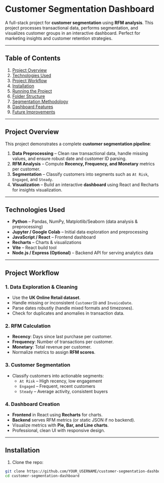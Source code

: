 # Customer Segmentation Dashboard

A full-stack project for **customer segmentation** using **RFM analysis**. This project processes transactional data, performs segmentation, and visualizes customer groups in an interactive dashboard. Perfect for marketing insights and customer retention strategies.

---

## Table of Contents

1. [Project Overview](#project-overview)  
2. [Technologies Used](#technologies-used)  
3. [Project Workflow](#project-workflow)  
4. [Installation](#installation)  
5. [Running the Project](#running-the-project)  
6. [Folder Structure](#folder-structure)  
7. [Segmentation Methodology](#segmentation-methodology)  
8. [Dashboard Features](#dashboard-features)  
9. [Future Improvements](#future-improvements)  

---

## Project Overview

This project demonstrates a complete **customer segmentation pipeline**:

1. **Data Preprocessing** – Clean raw transactional data, handle missing values, and ensure robust date and customer ID parsing.  
2. **RFM Analysis** – Compute **Recency, Frequency, and Monetary** metrics per customer.  
3. **Segmentation** – Classify customers into segments such as `At Risk`, `Engaged`, and `Steady`.  
4. **Visualization** – Build an interactive **dashboard** using React and Recharts for insights visualization.  

---

## Technologies Used

- **Python** – Pandas, NumPy, Matplotlib/Seaborn (data analysis & preprocessing)  
- **Jupyter / Google Colab** – Initial data exploration and preprocessing  
- **JavaScript / React** – Frontend dashboard  
- **Recharts** – Charts & visualizations  
- **Vite** – React build tool  
- **Node.js / Express (Optional)** – Backend API for serving analytics data  

---

## Project Workflow

### 1. Data Exploration & Cleaning

- Use the **UK Online Retail dataset**.  
- Handle missing or inconsistent `CustomerID` and `InvoiceDate`.  
- Parse dates robustly (handle mixed formats and timezones).  
- Check for duplicates and anomalies in transaction data.  

### 2. RFM Calculation

- **Recency**: Days since last purchase per customer.  
- **Frequency**: Number of transactions per customer.  
- **Monetary**: Total revenue per customer.  
- Normalize metrics to assign **RFM scores**.  

### 3. Customer Segmentation

- Classify customers into actionable segments:  
  - `At Risk` – High recency, low engagement  
  - `Engaged` – Frequent, recent customers  
  - `Steady` – Average activity, consistent buyers  

### 4. Dashboard Creation

- **Frontend** in React using **Recharts** for charts.  
- **Backend** serves RFM metrics (or static JSON if no backend).  
- Visualize metrics with **Pie, Bar, and Line charts**.  
- Professional, clean UI with responsive design.  

---

## Installation

1. Clone the repo:

```bash
git clone https://github.com/YOUR_USERNAME/customer-segmentation-dashboard.git
cd customer-segmentation-dashboard
